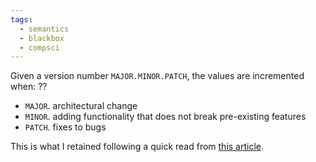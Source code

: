 ```yaml
---
tags:
  - semantics
  - blackbox
  - compsci
---
```

Given a version number `MAJOR.MINOR.PATCH`, the values are incremented when:
??
- `MAJOR`. architectural change
- `MINOR`. adding functionality that does not break pre-existing features
- `PATCH`. fixes to bugs <!--SR:!2024-06-08,2,230-->

This is what I retained following a quick read from [this article](https://semver.org/).